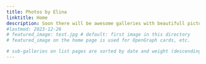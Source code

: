 ```yaml
---
title: Photos by Elina
linktitle: Home
description: Soon there will be awesome galleries with beautifull pictures. For now its just images from picsum.photos;
#lastmod: 2023-12-26
# featured_image: test.jpg # default: first image in this directory
# featured_image on the home page is used for OpenGraph cards, etc.

# sub-galleries on list pages are sorted by date and weight (descending)
---
```


